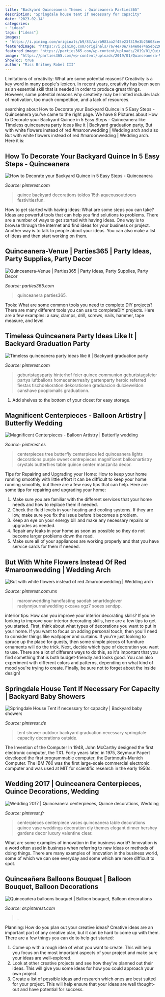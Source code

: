 ```yaml
---
title: "Backyard Quinceanera Themes : Quinceanera Parties365"
description: "Springdale house tent if necessary for capacity"
date: "2023-02-14"
categories:
- "ideas"
tags: ["ideas"]
images:
- "https://i.pinimg.com/originals/b9/83/aa/b983aa2f45e23f319e3b25608ceecb57.jpg"
featuredImage: "https://i.pinimg.com/originals/7a/4e/0e/7a4e0e74a5eb2200576df40c480b5a57.jpg"
featured_image: "https://parties365.com/wp-content/uploads/2019/01/Quinceanera-Venue.jpg"
image: "https://parties365.com/wp-content/uploads/2019/01/Quinceanera-Venue.jpg"
ShowToc: true
author: "Miss Britney Robel III"
---
```



Limitations of creativity: What are some potential reasons?
Creativity is a key word in many people's lexicon. In recent years, creativity has been seen as an essential skill that is needed in order to produce great things. However, some potential reasons why creativity may be limited include: lack of motivation, too much competition, and a lack of resources.

	

		
searching about How to Decorate your Backyard Quince in 5 Easy Steps - Quinceanera you've came to the right page. We have 8 Pictures about How to Decorate your Backyard Quince in 5 Easy Steps - Quinceanera like Timeless quinceanera party ideas like it | Backyard graduation party, But with white flowers instead of red #maroonwedding | Wedding arch and also But with white flowers instead of red #maroonwedding | Wedding arch. Here it is:
		
    
## How To Decorate Your Backyard Quince In 5 Easy Steps - Quinceanera

<img loading=lazy src="https://i.pinimg.com/originals/d5/0a/c2/d50ac2062359ca2bd9f192658ca9b4cb.jpg" onerror="this.onerror=null;this.src='https://tse3.mm.bing.net/th?id=OIP.Hz5D-8X50kLarZU3HkYP8gAAAA&amp;pid=15.1';" alt="How to Decorate your Backyard Quince in 5 Easy Steps - Quinceanera">

_Source: pinterest.com_

>quince backyard decorations toldos 15th aqueousoutdoors festivitiesfun. 

	

How to get started with having ideas: What are some steps you can take?
Ideas are powerful tools that can help you find solutions to problems. There are a number of ways to get started with having ideas. One way is to browse through the internet and find ideas for your business or project. Another way is to talk to people about your ideas. You can also make a list of ideas and then start working on them.

    
## Quinceanera-Venue | Parties365 | Party Ideas, Party Supplies, Party Decor

<img loading=lazy src="https://parties365.com/wp-content/uploads/2019/01/Quinceanera-Venue.jpg" onerror="this.onerror=null;this.src='https://tse3.mm.bing.net/th?id=OIP.IAwyKklhcGrZJorOgzfN_gHaE8&amp;pid=15.1';" alt="Quinceanera-Venue | Parties365 | Party Ideas, Party Supplies, Party Decor">

_Source: parties365.com_

>quinceanera parties365. 

	

Tools: What are some common tools you need to complete DIY projects?
There are many different tools you can use to completeDIY projects. Here are a few examples: a saw, clamps, drill, screws, nails, hammer, tape measure, and level.

    
## Timeless Quinceanera Party Ideas Like It | Backyard Graduation Party

<img loading=lazy src="https://i.pinimg.com/originals/35/9c/ec/359cec194b0fadccd5c983b919a62079.jpg" onerror="this.onerror=null;this.src='https://tse3.mm.bing.net/th?id=OIP.x1ZoySZSpB-4bNOIttxuRwHaJQ&amp;pid=15.1';" alt="Timeless quinceanera party ideas like it | Backyard graduation party">

_Source: pinterest.com_

>geburtstagsparty hinterhof feier quince communion geburtstagsfeier partys luftballons homecenterrealty gartenparty heroic referred fiestas tischdekoration dekorationen graduacion dulcieweldon canshave pooplomails graduationn. 

	

1. Add shelves to the bottom of your closet for easy storage.

    
## Magnificent Centerpieces - Balloon Artistry | Butterfly Wedding

<img loading=lazy src="https://i.pinimg.com/originals/67/b5/bc/67b5bc71aa5accfd32c7adac1e8b2a59.jpg" onerror="this.onerror=null;this.src='https://tse4.mm.bing.net/th?id=OIP.0gK2aSk2ZVe1H34_pQ5fEQHaLG&amp;pid=15.1';" alt="Magnificent Centerpieces - Balloon Artistry | Butterfly wedding">

_Source: pinterest.es_

>centerpieces tree butterfly centerpiece led quinceanera lights decorations purple sweet centrepieces magnificent balloonartistry crystals butterflies table quince center manzanita decor. 

	

Tips for Repairing and Upgrading your Home: How to keep your home running smoothly with little effort
It can be difficult to keep your home running smoothly, but there are a few easy tips that can help. Here are some tips for repairing and upgrading your home:
1. Make sure you are familiar with the different services that your home needs and how to replace them if needed.
2. Check the fluid levels in your heating and cooling systems. If they are low, make sure you fix the issue before it becomes a problem.
3. Keep an eye on your energy bill and make any necessary repairs or upgrades as needed.
4. Repair any leaks in your home as soon as possible so they do not become larger problems down the road.
5. Make sure all of your appliances are working properly and that you have service cards for them if needed.

    
## But With White Flowers Instead Of Red #maroonwedding | Wedding Arch

<img loading=lazy src="https://i.pinimg.com/736x/38/ed/f9/38edf9c956b3d81c4b0d99c23f49303a.jpg" onerror="this.onerror=null;this.src='https://tse3.mm.bing.net/th?id=OIP.yeV0R2y82xYs539Us7mYmwHaLX&amp;pid=15.1';" alt="But with white flowers instead of red #maroonwedding | Wedding arch">

_Source: pinterest.com.mx_

>maroonwedding handfasting saodah smartdoglover raelynnjournalwedding оксана ogz7 soees sendpp. 

	

interior tips: How can you improve your interior decorating skills?
If you're looking to improve your interior decorating skills, here are a few tips to get you started. First, think about what types of decorations you want to put in your home. If you want to focus on adding personal touch, then you'll need to consider things like wallpaper and curtains. If you're just looking to spruce up the place for guests, then some simple pieces of furniture ornaments will do the trick.
Next, decide which type of decoration you want to use. There are a lot of different ways to do this, so it's important that you find something that is both budget-friendly and looks good. You can also experiment with different colors and patterns, depending on what kind of mood you're trying to create. Finally, be sure not to forget about the inside design!

    
## Springdale House Tent If Necessary For Capacity | Backyard Baby Showers

<img loading=lazy src="https://i.pinimg.com/originals/7a/4e/0e/7a4e0e74a5eb2200576df40c480b5a57.jpg" onerror="this.onerror=null;this.src='https://tse4.mm.bing.net/th?id=OIP.SIvVA_CtBUmu0ztMnO_5fwHaE8&amp;pid=15.1';" alt="Springdale House Tent if necessary for capacity | Backyard baby showers">

_Source: pinterest.de_

>tent shower outdoor backyard graduation necessary springdale capacity decorations outside. 

	

The Invention of the Computer
In 1948, John McCarthy designed the first electronic computer, the TX1. Forty years later, in 1975, Seymour Papert developed the first programmable computer, the Dartmouth-Munich Computer. The IBM 760 was the first large-scale commercial electronic computer and was used at MIT for scientific research in the early 1950s.

    
## Wedding 2017 | Quinceanera Centerpieces, Quince Decorations, Wedding

<img loading=lazy src="https://i.pinimg.com/originals/b9/83/aa/b983aa2f45e23f319e3b25608ceecb57.jpg" onerror="this.onerror=null;this.src='https://tse2.mm.bing.net/th?id=OIP.IGz2PRhdgk3GQvTYb06WqwHaJ4&amp;pid=15.1';" alt="Wedding 2017 | Quinceanera centerpieces, Quince decorations, Wedding">

_Source: pinterest.fr_

>centerpieces centerpiece vases quinceanera table decorations quince vase weddings decoration diy themes elegant dinner hershey gardens decor luxury valentine clear. 

	

What are some examples of innovation in the business world?
Innovation is a word often used in business when referring to new ideas or methods of doing things. There are many examples of innovation in the business world, some of which we can see everyday and some which are more difficult to spot.

    
## Quinceañera Balloons Bouquet | Balloon Bouquet, Balloon Decorations

<img loading=lazy src="https://i.pinimg.com/736x/a3/e7/eb/a3e7eb76fb24dbdc05493141f8b0ba04.jpg" onerror="this.onerror=null;this.src='https://tse4.mm.bing.net/th?id=OIP.mpprNsL_C-dMAXRPjmCCbAHaKh&amp;pid=15.1';" alt="Quinceañera balloons bouquet | Balloon bouquet, Balloon decorations">

_Source: ar.pinterest.com_

>. 

	

Planning: How do you plan out your creative ideas?
Creative ideas are an important part of any creative plan, but it can be hard to come up with them. 
There are a few things you can do to help get started:

1. Come up with a rough idea of what you want to create. This will help you focus on the most important aspects of your project and make sure your ideas are well-explored. 
2. Look at other creative projects and see how they’ve planned out their ideas. This will give you some ideas for how you could approach your own project. 
3. Create a list of possible ideas and research which ones are best suited for your project. This will help ensure that your ideas are well thought-out and have potential for success.

